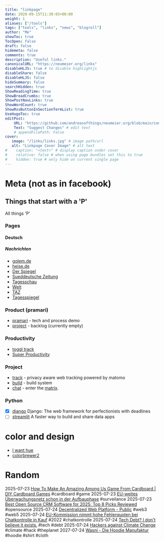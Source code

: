 ```yaml
---
title: "linkpage"
date: 2020-09-15T11:30:03+00:00
weight: 1
aliases: ["/tools"]
tags: ["tools", "links", "news", "blogroll"]
author: "Me"
showToc: true
TocOpen: false
draft: false
hidemeta: false
comments: true
description: "Useful links."
canonicalURL: "https://neumeier.org/links"
disableHLJS: true # to disable highlightjs
disableShare: false
disableHLJS: false
hideSummary: false
searchHidden: true
ShowReadingTime: true
ShowBreadCrumbs: true
ShowPostNavLinks: true
ShowWordCount: true
ShowRssButtonInSectionTermList: true
UseHugoToc: true
editPost:
    URL: "https://github.com/andreasofthings/neumeier.org/blob/main/content/"
    Text: "Suggest Changes" # edit text
    # appendFilePath: False
cover:
   image: "/links/links.jpg" # image path/url
   alt: "Linkpage Cover Image" # alt text
#    caption: "<text>" # display caption under cover
#    relative: false # when using page bundles set this to true
#    hidden: true # only hide on current single page
---
```


# Meta (not as in facebook)


## Things that start with a 'P'

All things 'P'

### Pages

<div class="custom-row">
      <div class="custom-column">

#### Deutsch

##### Nachrichten

 - [golem.de](https://www.golem.de)
 - [heise.de](https://www.heise.de)
 - [Der Spiegel](https://www.spiegel.de)
 - [Sueddeutsche Zeitung](https://www.sueddeutsche.de)
 - [Tagesschau](https://www.tagesschau.de)
 - [Welt](https://www.welt.de)
 - [TAZ](https://www.taz.de)
 - [Tagesspiegel](https://www.tagesspiegel.de)


### Product (pramari)

 - [pramari](https://pramari.de) - tech and process demo
 - [project]() - backlog (currently empty)

### Productivity

 - [toggl track](http://track.toggl.com)
 - [Super Productivity](https://super-productivity.com)


### Project

 - [track](https://track.pramari.de) - privacy aware web tracking powered by matomo
 - [build](https://build.pramari.de) - build system
 - [chat](https://chat.pramari.de) - enter the [matrix](https://matrix.org).

### Python

 - [x] [django](https://www.djangoproject.com) Django: The web framework for perfectionists with deadlines
 - [ ] [streamlit](https://streamlit.io/) A faster way to build and share data apps
 </div> <!-- custom-column -->
 <div class="custom-column">
 </div> <!-- custom-column -->
</div> <!-- custom-row  -->

# color and design

 - [I want hue](https://medialab.github.io/iwanthue/)
 - [colorbrewer2](https://colorbrewer2.org/)


# Random

2025-07-23 [How To Make An Amazing Among Us Game From Cardboard | DIY Cardboard Games](https://youtu.be/CX_4r8rAwos) #cardboard #game
2025-07-23 [EU-weites Überwachungsnetz schon in der Aufbauphase](https://fm4.orf.at/stories/3024478/) #surveilance
2025-07-23 [Best Open Source CRM Software for 2025: Top 8 Picks Reviewed](https://crm.org/crmland/open-source-crm) #opensource
2025-07-24 [Decentralized Web Platform - Public](https://docs.google.com/presentation/d/1SaHGyY9TjPg4a0VNLCsfchoVG1yU3ffTDsPRcU99H1E/edit?slide=id.g11d24dbeb84_0_0#slide=id.g11d24dbeb84_0_0) #web3 #web5
2025-07-24 [EU-Kommission nimmt hohe Fehlerquoten bei Chatkontrolle in Kauf](https://netzpolitik.org/2022/geleakter-bericht-eu-kommission-nimmt-hohe-fehlerquoten-bei-chatkontrolle-in-kauf/) #2022 #chatkontrolle
2025-07-24 [Tech Debt? I don't believe it exists.](https://dadrian.io/blog/posts/tech-debt/) #tech #debt
2025-07-24 [Hackers against Climate Change](https://hacc.earth) #climate #hack #theplanet
2027-07-24 [Wasni - Die Hoodie Manufaktur](https://www.wasni.de) #hoodie #shirt #cloth
